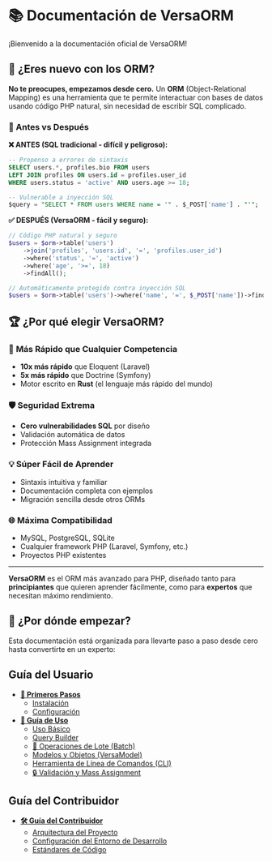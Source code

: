 # 📚 Documentación de VersaORM

¡Bienvenido a la documentación oficial de VersaORM!

## 🤔 ¿Eres nuevo con los ORM?

**No te preocupes, empezamos desde cero.** Un **ORM** (Object-Relational Mapping) es una herramienta que te permite interactuar con bases de datos usando código PHP natural, sin necesidad de escribir SQL complicado.

### 🔄 Antes vs Después

**❌ ANTES (SQL tradicional - difícil y peligroso):**
```sql
-- Propenso a errores de sintaxis
SELECT users.*, profiles.bio FROM users 
LEFT JOIN profiles ON users.id = profiles.user_id 
WHERE users.status = 'active' AND users.age >= 18;

-- Vulnerable a inyección SQL
$query = "SELECT * FROM users WHERE name = '" . $_POST['name'] . "'";
```

**✅ DESPUÉS (VersaORM - fácil y seguro):**
```php
// Código PHP natural y seguro
$users = $orm->table('users')
    ->join('profiles', 'users.id', '=', 'profiles.user_id')
    ->where('status', '=', 'active')
    ->where('age', '>=', 18)
    ->findAll();

// Automáticamente protegido contra inyección SQL
$users = $orm->table('users')->where('name', '=', $_POST['name'])->findAll();
```

## 🏆 ¿Por qué elegir VersaORM?

### 🚀 **Más Rápido que Cualquier Competencia**
- **10x más rápido** que Eloquent (Laravel)
- **5x más rápido** que Doctrine (Symfony)
- Motor escrito en **Rust** (el lenguaje más rápido del mundo)

### 🛡️ **Seguridad Extrema**
- **Cero vulnerabilidades SQL** por diseño
- Validación automática de datos
- Protección Mass Assignment integrada

### 💡 **Súper Fácil de Aprender**
- Sintaxis intuitiva y familiar
- Documentación completa con ejemplos
- Migración sencilla desde otros ORMs

### 🌐 **Máxima Compatibilidad**
- MySQL, PostgreSQL, SQLite
- Cualquier framework PHP (Laravel, Symfony, etc.)
- Proyectos PHP existentes

---

**VersaORM** es el ORM más avanzado para PHP, diseñado tanto para **principiantes** que quieren aprender fácilmente, como para **expertos** que necesitan máximo rendimiento.

## 📖 ¿Por dónde empezar?

Esta documentación está organizada para llevarte paso a paso desde cero hasta convertirte en un experto:

## Guía del Usuario

- **[🚀 Primeros Pasos](getting-started/README.md)**
  - [Instalación](getting-started/installation.md)
  - [Configuración](getting-started/configuration.md)
- **[📖 Guía de Uso](user-guide/README.md)**
  - [Uso Básico](user-guide/01-basic-usage.md)
  - [Query Builder](user-guide/02-query-builder.md)
  - [🚀 Operaciones de Lote (Batch)](user-guide/03-batch-operations.md)
  - [Modelos y Objetos (VersaModel)](user-guide/03-models-and-objects.md)
  - [Herramienta de Línea de Comandos (CLI)](user-guide/04-cli-tool.md)
  - [🔒 Validación y Mass Assignment](user-guide/05-validation-mass-assignment.md)

## Guía del Contribuidor

- **[🛠️ Guía del Contribuidor](contributor-guide/README.md)**
  - [Arquitectura del Proyecto](contributor-guide/01-architecture.md)
  - [Configuración del Entorno de Desarrollo](contributor-guide/02-development-setup.md)
  - [Estándares de Código](contributor-guide/03-coding-standards.md)
